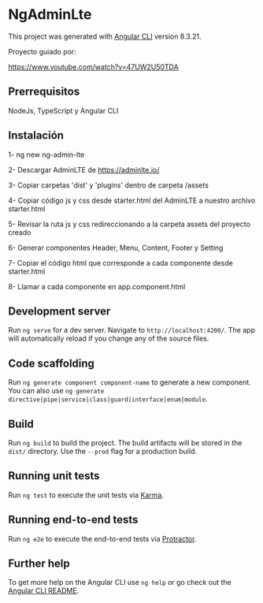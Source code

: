 # NgAdminLte

This project was generated with [Angular CLI](https://github.com/angular/angular-cli) version 8.3.21.

Proyecto guiado por:

https://www.youtube.com/watch?v=47UW2U50TDA


## Prerrequisitos

NodeJs, TypeScript y Angular CLI

## Instalación

1- ng new ng-admin-lte

2- Descargar AdminLTE de https://adminlte.io/ 

3- Copiar carpetas 'dist' y 'plugins' dentro de carpeta /assets

4- Copiar código js y css desde starter.html del AdminLTE a nuestro archivo starter.html

5- Revisar la ruta js y css redireccionando a la carpeta assets del proyecto creado

6- Generar componentes Header, Menu, Content, Footer y Setting

7- Copiar el código html que corresponde a cada componente desde starter.html

8- Llamar a cada componente en app.component.html

## Development server

Run `ng serve` for a dev server. Navigate to `http://localhost:4200/`. The app will automatically reload if you change any of the source files.

## Code scaffolding

Run `ng generate component component-name` to generate a new component. You can also use `ng generate directive|pipe|service|class|guard|interface|enum|module`.

## Build

Run `ng build` to build the project. The build artifacts will be stored in the `dist/` directory. Use the `--prod` flag for a production build.

## Running unit tests

Run `ng test` to execute the unit tests via [Karma](https://karma-runner.github.io).

## Running end-to-end tests

Run `ng e2e` to execute the end-to-end tests via [Protractor](http://www.protractortest.org/).

## Further help

To get more help on the Angular CLI use `ng help` or go check out the [Angular CLI README](https://github.com/angular/angular-cli/blob/master/README.md).
